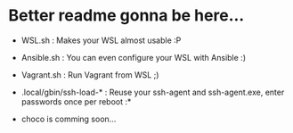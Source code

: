 
# Better readme gonna be here...

- WSL.sh :  Makes your WSL almost usable :P
- Ansible.sh :  You can even configure your WSL with Ansible :)
- Vagrant.sh :  Run Vagrant from WSL ;)

- .local/gbin/ssh-load-* :  Reuse your ssh-agent and ssh-agent.exe, enter passwords once per reboot :*

- choco is comming soon...
